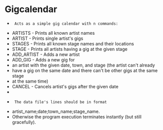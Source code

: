 # Gigcalendar
 *      Acts as a simple gig calendar with n commands:
 * ARTISTS - Prints all known artist names
 * ARTIST <artist name> - Prints single artist's gigs
 * STAGES - Prints all known stage names and their locations
 * STAGE <stage name> - Prints all artists having a gig at the given stage
 * ADD_ARTIST <artist name> - Adds a new artist
 * ADD_GIG <artist name> <date> <town name> <stage name> - Adds a new gig for
 * an artist with the given date, town, and stage (the artist can't already
 * have a gig on the same date and there can't be other gigs at the same stage
 * at the same time)
 * CANCEL <artist name> <date> - Cancels artist's gigs after the given date
 *
 *      The data file's lines should be in format
 * artist_name;date;town_name;stage_name.
 * Otherwise the program execution terminates instantly (but still gracefully).
